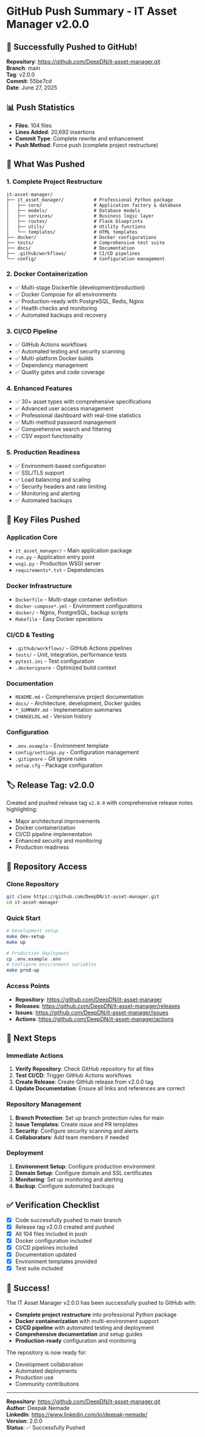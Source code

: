 # GitHub Push Summary - IT Asset Manager v2.0.0

## 🎉 **Successfully Pushed to GitHub!**

**Repository**: https://github.com/DeepDN/it-asset-manager.git  
**Branch**: main  
**Tag**: v2.0.0  
**Commit**: 55be7cd  
**Date**: June 27, 2025

## 📊 **Push Statistics**

- **Files**: 104 files
- **Lines Added**: 20,692 insertions
- **Commit Type**: Complete rewrite and enhancement
- **Push Method**: Force push (complete project restructure)

## 🚀 **What Was Pushed**

### **1. Complete Project Restructure**
```
it-asset-manager/
├── it_asset_manager/           # Professional Python package
│   ├── core/                   # Application factory & database
│   ├── models/                 # Database models
│   ├── services/               # Business logic layer
│   ├── routes/                 # Flask blueprints
│   ├── utils/                  # Utility functions
│   └── templates/              # HTML templates
├── docker/                     # Docker configurations
├── tests/                      # Comprehensive test suite
├── docs/                       # Documentation
├── .github/workflows/          # CI/CD pipelines
└── config/                     # Configuration management
```

### **2. Docker Containerization**
- ✅ Multi-stage Dockerfile (development/production)
- ✅ Docker Compose for all environments
- ✅ Production-ready with PostgreSQL, Redis, Nginx
- ✅ Health checks and monitoring
- ✅ Automated backups and recovery

### **3. CI/CD Pipeline**
- ✅ GitHub Actions workflows
- ✅ Automated testing and security scanning
- ✅ Multi-platform Docker builds
- ✅ Dependency management
- ✅ Quality gates and code coverage

### **4. Enhanced Features**
- ✅ 30+ asset types with comprehensive specifications
- ✅ Advanced user access management
- ✅ Professional dashboard with real-time statistics
- ✅ Multi-method password management
- ✅ Comprehensive search and filtering
- ✅ CSV export functionality

### **5. Production Readiness**
- ✅ Environment-based configuration
- ✅ SSL/TLS support
- ✅ Load balancing and scaling
- ✅ Security headers and rate limiting
- ✅ Monitoring and alerting
- ✅ Automated backups

## 📁 **Key Files Pushed**

### **Application Core**
- `it_asset_manager/` - Main application package
- `run.py` - Application entry point
- `wsgi.py` - Production WSGI server
- `requirements*.txt` - Dependencies

### **Docker Infrastructure**
- `Dockerfile` - Multi-stage container definition
- `docker-compose*.yml` - Environment configurations
- `docker/` - Nginx, PostgreSQL, backup scripts
- `Makefile` - Easy Docker operations

### **CI/CD & Testing**
- `.github/workflows/` - GitHub Actions pipelines
- `tests/` - Unit, integration, performance tests
- `pytest.ini` - Test configuration
- `.dockerignore` - Optimized build context

### **Documentation**
- `README.md` - Comprehensive project documentation
- `docs/` - Architecture, development, Docker guides
- `*_SUMMARY.md` - Implementation summaries
- `CHANGELOG.md` - Version history

### **Configuration**
- `.env.example` - Environment template
- `config/settings.py` - Configuration management
- `.gitignore` - Git ignore rules
- `setup.cfg` - Package configuration

## 🏷️ **Release Tag: v2.0.0**

Created and pushed release tag `v2.0.0` with comprehensive release notes highlighting:
- Major architectural improvements
- Docker containerization
- CI/CD pipeline implementation
- Enhanced security and monitoring
- Production readiness

## 🔗 **Repository Access**

### **Clone Repository**
```bash
git clone https://github.com/DeepDN/it-asset-manager.git
cd it-asset-manager
```

### **Quick Start**
```bash
# Development setup
make dev-setup
make up

# Production deployment
cp .env.example .env
# Configure environment variables
make prod-up
```

### **Access Points**
- **Repository**: https://github.com/DeepDN/it-asset-manager
- **Releases**: https://github.com/DeepDN/it-asset-manager/releases
- **Issues**: https://github.com/DeepDN/it-asset-manager/issues
- **Actions**: https://github.com/DeepDN/it-asset-manager/actions

## 🎯 **Next Steps**

### **Immediate Actions**
1. **Verify Repository**: Check GitHub repository for all files
2. **Test CI/CD**: Trigger GitHub Actions workflows
3. **Create Release**: Create GitHub release from v2.0.0 tag
4. **Update Documentation**: Ensure all links and references are correct

### **Repository Management**
1. **Branch Protection**: Set up branch protection rules for main
2. **Issue Templates**: Create issue and PR templates
3. **Security**: Configure security scanning and alerts
4. **Collaborators**: Add team members if needed

### **Deployment**
1. **Environment Setup**: Configure production environment
2. **Domain Setup**: Configure domain and SSL certificates
3. **Monitoring**: Set up monitoring and alerting
4. **Backup**: Configure automated backups

## ✅ **Verification Checklist**

- [x] Code successfully pushed to main branch
- [x] Release tag v2.0.0 created and pushed
- [x] All 104 files included in push
- [x] Docker configuration included
- [x] CI/CD pipelines included
- [x] Documentation updated
- [x] Environment templates provided
- [x] Test suite included

## 🎉 **Success!**

The IT Asset Manager v2.0.0 has been successfully pushed to GitHub with:
- **Complete project restructure** into professional Python package
- **Docker containerization** with multi-environment support
- **CI/CD pipeline** with automated testing and deployment
- **Comprehensive documentation** and setup guides
- **Production-ready** configuration and monitoring

The repository is now ready for:
- Development collaboration
- Automated deployments
- Production use
- Community contributions

---

**Repository**: https://github.com/DeepDN/it-asset-manager.git  
**Author**: Deepak Nemade  
**LinkedIn**: https://www.linkedin.com/in/deepak-nemade/  
**Version**: 2.0.0  
**Status**: ✅ Successfully Pushed
